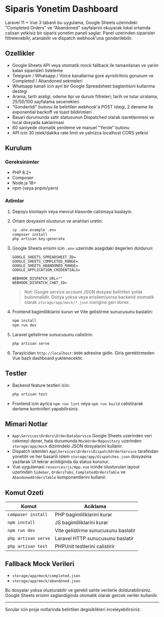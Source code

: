 # Siparis Yonetim Dashboard

Laravel 11 + Vue 3 tabanli bu uygulama, Google Sheets uzerindeki "Completed Orders" ve "Abandoned" sayfalarini okuyarak lokal ortamda calisan yetkisiz bir siparis yonetim paneli saglar. Panel uzerinden siparisler filtrelenebilir, aranabilir ve dispatch webhook'una gonderilebilir.

## Ozellikler

- Google Sheets API veya otomatik mock fallback ile tamamlanan ve yarim kalan siparisleri listeleme
- Telegram / Whatsapp / Voice kanallarina gore ayristirilmis gorunum ve Completed / Abandoned sekmeleri
- Whatsapp kanali icin ayri bir Google Spreadsheet baglantisini kullanma destegi
- Arama, tarih araligi, odeme tipi ve durum filtreleri; tarih ve tutar siralama, 25/50/100 sayfalama secenekleri
- "Gonderildi" butonu ile belirtilen webhook'a POST istegi, 2 deneme ile exponential backoff ve toast bildirimleri
- Basari durumunda satir statusunun Dispatched olarak isaretlenmesi ve local dosyada saklanmasi
- 60 saniyede otomatik yenileme ve manuel "Yenile" butonu
- API icin 30 istek/dakika rate limit ve yalnizca localhost CORS yetkisi

## Kurulum

### Gereksinimler

- PHP 8.2+
- Composer
- Node.js 18+
- npm (veya pnpm/yarn)

### Adimlar

1. Depoyu klonlayin veya mevcut klasorde calismaya baslayin.
2. Ortam dosyasini olusturun ve anahtari uretin:

   ```bash
   cp .env.example .env
   composer install
   php artisan key:generate
   ```

3. Google Sheets erisimi icin `.env` uzerinde asagidaki degerleri doldurun:

   ```env
   GOOGLE_SHEETS_SPREADSHEET_ID=
   GOOGLE_SHEETS_COMPLETED_RANGE=
   GOOGLE_SHEETS_ABANDONED_RANGE=
   GOOGLE_APPLICATION_CREDENTIALS=

   WEBHOOK_DISPATCH_URL=""
   WEBHOOK_DISPATCH_CHAT_ID=
   ```

   > Not: Google service account JSON dosyasi belirtilen yolda bulunmalidir. Dosya yoksa veya erisilemiyorsa backend otomatik olarak `storage/app/mock/*.json` icerigine geri doner.

4. Frontend bagimliliklarini kurun ve Vite gelistirme sunucusunu baslatin:

   ```bash
   npm install
   npm run dev
   ```

5. Laravel gelistirme sunucusunu calistirin:

   ```bash
   php artisan serve
   ```

6. Tarayicidan `http://localhost:8000` adresine gidin. Giris gerektirmeden Vue bazli dashboard yuklenecektir.

## Testler

- Backend feature testleri icin:

  ```bash
  php artisan test
  ```

- Frontend icin ayrica `npm run lint` veya `npm run build` calistirarak derleme kontrolleri yapabilirsiniz.

## Mimari Notlar

- `App\Services\Orders\OrderDataService` Google Sheets uzerinden veri cekmeyi dener, hata durumunda `MockOrderRepository` uzerinden `storage/app/mock` dizinindeki JSON dosyalarini kullanir.
- Dispatch islemleri `App\Services\Orders\DispatchOrderService` tarafindan yonetilir ve her basarili islem `storage/app/dispatches.json` dosyasina yazilarak UI tekrar acildiginda da status korunur.
- Vue uygulamasi `resources/js/App.vue` icinde olusturulan layout uzerinden `Sidebar`, `OrdersTabs`, `CompletedOrdersTable` ve `AbandonedOrdersTable` komponentlerini kullanir.

## Komut Ozeti

| Komut | Aciklama |
| --- | --- |
| `composer install` | PHP bagimliliklarini kurar |
| `npm install` | JS bagimliliklarini kurar |
| `npm run dev` | Vite gelistirme sunucusunu baslatir |
| `php artisan serve` | Laravel HTTP sunucusunu baslatir |
| `php artisan test` | PHPUnit testlerini calistirir |

## Fallback Mock Verileri

- `storage/app/mock/completed.json`
- `storage/app/mock/abandoned.json`

Bu dosyalar yoksa olusturabilir ve gerekli sahte verilerle doldurabilirsiniz. Google Sheets erisimi saglandiginda otomatik olarak gercek veriler kullanilir.

---

Sorular icin proje notlarinda belirtilen degisiklikleri inceleyebilirsiniz.
